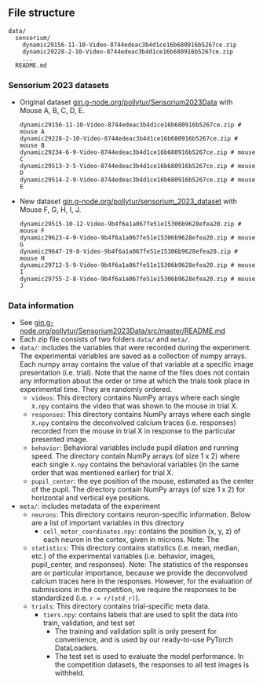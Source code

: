 ## File structure

```
data/
  sensorium/
    dynamic29156-11-10-Video-8744edeac3b4d1ce16b680916b5267ce.zip
    dynamic29228-2-10-Video-8744edeac3b4d1ce16b680916b5267ce.zip
    ...
  README.md
```
### Sensorium 2023 datasets
- Original dataset [gin.g-node.org/pollytur/Sensorium2023Data](https://gin.g-node.org/pollytur/Sensorium2023Data) with Mouse A, B, C, D, E.
  ```
  dynamic29156-11-10-Video-8744edeac3b4d1ce16b680916b5267ce.zip # mouse A
  dynamic29228-2-10-Video-8744edeac3b4d1ce16b680916b5267ce.zip # mouse B
  dynamic29234-6-9-Video-8744edeac3b4d1ce16b680916b5267ce.zip # mouse C
  dynamic29513-3-5-Video-8744edeac3b4d1ce16b680916b5267ce.zip # mouse D
  dynamic29514-2-9-Video-8744edeac3b4d1ce16b680916b5267ce.zip # mouse E
  ```
- New dataset [gin.g-node.org/pollytur/sensorium_2023_dataset](https://gin.g-node.org/pollytur/sensorium_2023_dataset) with Mouse F, G, H, I, J.
  ```
  dynamic29515-10-12-Video-9b4f6a1a067fe51e15306b9628efea20.zip # mouse F
  dynamic29623-4-9-Video-9b4f6a1a067fe51e15306b9628efea20.zip # mouse G
  dynamic29647-19-8-Video-9b4f6a1a067fe51e15306b9628efea20.zip # mouse H
  dynamic29712-5-9-Video-9b4f6a1a067fe51e15306b9628efea20.zip # mouse I
  dynamic29755-2-8-Video-9b4f6a1a067fe51e15306b9628efea20.zip # mouse J
  ```


### Data information
- See [gin.g-node.org/pollytur/Sensorium2023Data/src/master/README.md](https://gin.g-node.org/pollytur/Sensorium2023Data/src/master/README.md)
- Each zip file consists of two folders `data/` and `meta/`.
- `data/`: includes the variables that were recorded during the experiment. The experimental variables are saved as a collection of numpy arrays. Each numpy array contains the value of that variable at a specific image presentation (i.e. trial). Note that the name of the files does not contain any information about the order or time at which the trials took place in experimental time. They are randomly ordered.
  - `videos`: This directory contains NumPy arrays where each single `X.npy` contains the video that was shown to the mouse in trial X.
  - `responses`: This directory contains NumPy arrays where each single `X.npy` contains the deconvolved calcium traces (i.e. responses) recorded from the mouse in trial X in response to the particular presented image.
  - `behavior`: Behavioral variables include pupil dilation and running speed. The directory contain NumPy arrays (of size 1 x 2) where each single `X.npy` contains the behavioral variables (in the same order that was mentioned earlier) for trial X.
  - `pupil_center`: the eye position of the mouse, estimated as the center of the pupil. The directory contain NumPy arrays (of size 1 x 2) for horizontal and vertical eye positions.
- `meta/`: includes metadata of the experiment
  - `neurons`: This directory contains neuron-specific information. Below are a list of important variables in this directory
    - `cell_motor_coordinates.npy`: contains the position (x, y, z) of each neuron in the cortex, given in microns. Note: The
  - `statistics`: This directory contains statistics (i.e. mean, median, etc.) of the experimental variables (i.e. behavior, images, pupil_center, and responses). 
    Note: The statistics of the responses are or particular importance, because we provide the deconvolved calcium traces here in the responses. 
    However, for the evaluation of submissions in the competition, we require the responses to be standardized (i.e. `r = r/(std_r)`).
  - `trials`: This directory contains trial-specific meta data.
    - `tiers.npy`: contains labels that are used to split the data into train, validation, and test set
      - The training and validation split is only present for convenience, and is used by our ready-to-use PyTorch DataLoaders.
      - The test set is used to evaluate the model performance. In the competition datasets, the responses to all test images is withheld.
